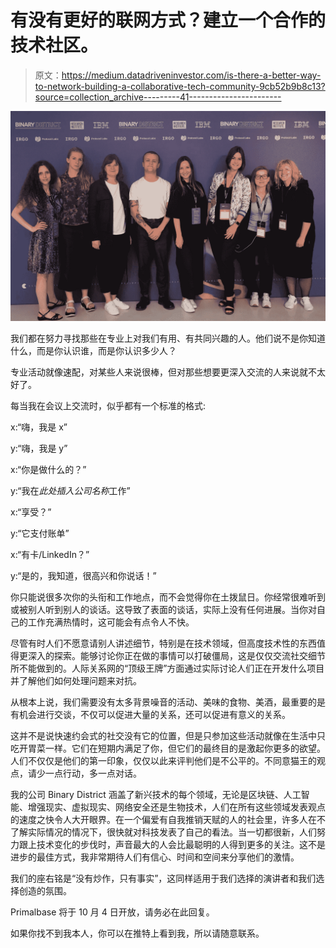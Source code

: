 # 有没有更好的联网方式？建立一个合作的技术社区。

> 原文：<https://medium.datadriveninvestor.com/is-there-a-better-way-to-network-building-a-collaborative-tech-community-9cb52b9b8c13?source=collection_archive---------41----------------------->

![](img/4f031dc413f68cf7183b9adb57035620.png)

我们都在努力寻找那些在专业上对我们有用、有共同兴趣的人。他们说不是你知道什么，而是你认识谁，而是你认识多少人？

专业活动就像速配，对某些人来说很棒，但对那些想要更深入交流的人来说就不太好了。

每当我在会议上交流时，似乎都有一个标准的格式:

x:“嗨，我是 x”

y:“嗨，我是 y”

x:“你是做什么的？”

y:“我在*此处插入公司名称*工作”

x:“享受？”

y:“它支付账单”

x:“有卡/LinkedIn？”

y:“是的，我知道，很高兴和你说话！”

你只能说很多次你的头衔和工作地点，而不会觉得你在土拨鼠日。你经常很难听到或被别人听到别人的谈话。这导致了表面的谈话，实际上没有任何进展。当你对自己的工作充满热情时，这可能会有点令人不快。

尽管有时人们不愿意请别人讲述细节，特别是在技术领域，但高度技术性的东西值得更深入的探索。能够讨论你正在做的事情可以打破僵局，这是仅仅交流社交细节所不能做到的。人际关系网的“顶级王牌”方面通过实际讨论人们正在开发什么项目并了解他们如何处理问题来对抗。

从根本上说，我们需要没有太多背景噪音的活动、美味的食物、美酒，最重要的是有机会进行交谈，不仅可以促进大量的关系，还可以促进有意义的关系。

这并不是说快速约会式的社交没有它的位置，但是只参加这些活动就像在生活中只吃开胃菜一样。它们在短期内满足了你，但它们的最终目的是激起你更多的欲望。人们不仅仅是他们的第一印象，仅仅以此来评判他们是不公平的。不同意猫王的观点，请少一点行动，多一点对话。

我的公司 Binary District 涵盖了新兴技术的每个领域，无论是区块链、人工智能、增强现实、虚拟现实、网络安全还是生物技术，人们在所有这些领域发表观点的速度之快令人大开眼界。在一个偏爱有自我推销天赋的人的社会里，许多人在不了解实际情况的情况下，很快就对科技发表了自己的看法。当一切都很新，人们努力跟上技术变化的步伐时，声音最大的人会比最聪明的人得到更多的关注。这不是进步的最佳方式，我非常期待人们有信心、时间和空间来分享他们的激情。

我们的座右铭是“没有炒作，只有事实”，这同样适用于我们选择的演讲者和我们选择创造的氛围。

Primalbase 将于 10 月 4 日开放，请务必在此回复。

如果你找不到我本人，你可以在推特上看到我，所以请随意联系。
